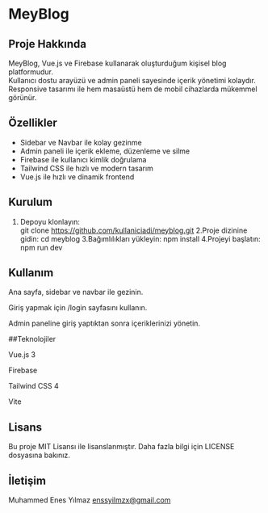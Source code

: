# MeyBlog

## Proje Hakkında

MeyBlog, Vue.js ve Firebase kullanarak oluşturduğum kişisel blog platformudur.  
Kullanıcı dostu arayüzü ve admin paneli sayesinde içerik yönetimi kolaydır.  
Responsive tasarımı ile hem masaüstü hem de mobil cihazlarda mükemmel görünür.

## Özellikler

- Sidebar ve Navbar ile kolay gezinme  
- Admin paneli ile içerik ekleme, düzenleme ve silme  
- Firebase ile kullanıcı kimlik doğrulama  
- Tailwind CSS ile hızlı ve modern tasarım  
- Vue.js ile hızlı ve dinamik frontend

## Kurulum

1. Depoyu klonlayın:  
   git clone https://github.com/kullaniciadi/meyblog.git
2.Proje dizinine gidin:
cd meyblog
3.Bağımlılıkları yükleyin:
npm install
4.Projeyi başlatın:
npm run dev

## Kullanım
Ana sayfa, sidebar ve navbar ile gezinin.

Giriş yapmak için /login sayfasını kullanın.

Admin paneline giriş yaptıktan sonra içeriklerinizi yönetin.

##Teknolojiler

Vue.js 3

Firebase

Tailwind CSS 4

Vite

## Lisans
Bu proje MIT Lisansı ile lisanslanmıştır. Daha fazla bilgi için LICENSE dosyasına bakınız.

## İletişim
Muhammed Enes Yılmaz
enssyilmzx@gmail.com
